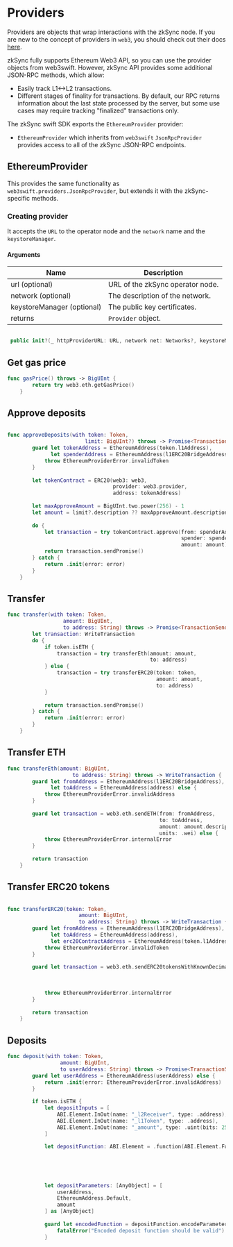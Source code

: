 # Providers

Providers are objects that wrap interactions with the zkSync node. If you are new to the concept of providers in `web3`, you should check out their docs [here](https://openbase.com/swift/web3swift/documentation).

zkSync fully supports Ethereum Web3 API, so you can use the provider objects from web3swift. However, zkSync API provides some additional JSON-RPC methods, which allow:

- Easily track L1<->L2 transactions.
- Different stages of finality for transactions. By default, our RPC returns information about the last state processed by the server, but some use cases may require tracking "finalized" transactions only.


The zkSync swift SDK exports the `EthereumProvider` provider:

- `EthereumProvider` which inherits from `web3swift` `JsonRpcProvider` provides access to all of the zkSync JSON-RPC endpoints. 




## EthereumProvider

This provides the same functionality as `web3swift.providers.JsonRpcProvider`, but extends it with the zkSync-specific methods.

### Creating provider

It accepts the `URL` to the operator node and the `network` name and the `keystoreManager`.  

#### Arguments

| Name               | Description                      |
| ------------------ | -------------------------------- |
| url (optional)     | URL of the zkSync operator node. |
| network (optional) | The description of the network.  |
| keystoreManager (optional)   | The public key certificates. |
| returns            | `Provider` object.               |


```swift

 public init?(_ httpProviderURL: URL, network net: Networks?, keystoreManager manager: KeystoreManager? = nil)

```

## Get gas price

```swift
func gasPrice() throws -> BigUInt {
        return try web3.eth.getGasPrice()
    }

```
## Approve deposits

```swift

func approveDeposits(with token: Token,
                         limit: BigUInt?) throws -> Promise<TransactionSendingResult> {
        guard let tokenAddress = EthereumAddress(token.l1Address),
              let spenderAddress = EthereumAddress(l1ERC20BridgeAddress) else {
            throw EthereumProviderError.invalidToken
        }
        
        let tokenContract = ERC20(web3: web3,
                                  provider: web3.provider,
                                  address: tokenAddress)
        
        let maxApproveAmount = BigUInt.two.power(256) - 1
        let amount = limit?.description ?? maxApproveAmount.description
        
        do {
            let transaction = try tokenContract.approve(from: spenderAddress,
                                                        spender: spenderAddress,
                                                        amount: amount)
            return transaction.sendPromise()
        } catch {
            return .init(error: error)
        }
    }

```
## Transfer

```swift
func transfer(with token: Token,
                  amount: BigUInt,
                  to address: String) throws -> Promise<TransactionSendingResult> {
        let transaction: WriteTransaction
        do {
            if token.isETH {
                transaction = try transferEth(amount: amount,
                                              to: address)
            } else {
                transaction = try transferERC20(token: token,
                                                amount: amount,
                                                to: address)
            }
            
            return transaction.sendPromise()
        } catch {
            return .init(error: error)
        }
    }

```

## Transfer ETH

```swift
func transferEth(amount: BigUInt,
                     to address: String) throws -> WriteTransaction {
        guard let fromAddress = EthereumAddress(l1ERC20BridgeAddress),
              let toAddress = EthereumAddress(address) else {
            throw EthereumProviderError.invalidAddress
        }
        
        guard let transaction = web3.eth.sendETH(from: fromAddress,
                                                 to: toAddress,
                                                 amount: amount.description,
                                                 units: .wei) else {
            throw EthereumProviderError.internalError
        }
        
        return transaction
    }

```

## Transfer ERC20 tokens

```swift

func transferERC20(token: Token,
                       amount: BigUInt,
                       to address: String) throws -> WriteTransaction {
        guard let fromAddress = EthereumAddress(l1ERC20BridgeAddress),
              let toAddress = EthereumAddress(address),
              let erc20ContractAddress = EthereumAddress(token.l1Address) else {
            throw EthereumProviderError.invalidToken
        }
        
        guard let transaction = web3.eth.sendERC20tokensWithKnownDecimals(tokenAddress: erc20ContractAddress,
                                                                          from: fromAddress,
                                                                          to: toAddress,
                                                                          amount: amount) else {
            throw EthereumProviderError.internalError
        }
        
        return transaction
    }

```

## Deposits

```swift
func deposit(with token: Token,
                 amount: BigUInt,
                 to userAddress: String) throws -> Promise<TransactionSendingResult> {
        guard let userAddress = EthereumAddress(userAddress) else {
            return .init(error: EthereumProviderError.invalidAddress)
        }
        
        if token.isETH {
            let depositInputs = [
                ABI.Element.InOut(name: "_l2Receiver", type: .address),
                ABI.Element.InOut(name: "_l1Token", type: .address),
                ABI.Element.InOut(name: "_amount", type: .uint(bits: 256))
            ]
            
            let depositFunction: ABI.Element = .function(ABI.Element.Function(name: "deposit",
                                                                              inputs: depositInputs,
                                                                              outputs: [],
                                                                              constant: false,
                                                                              payable: false))
            
            let depositParameters: [AnyObject] = [
                userAddress,
                EthereumAddress.Default,
                amount
            ] as [AnyObject]
            
            guard let encodedFunction = depositFunction.encodeParameters(depositParameters) else {
                fatalError("Encoded deposit function should be valid")
            }

```